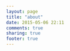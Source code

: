 ```yaml
---
layout: page
title: "about"
date: 2015-05-06 22:11
comments: true
sharing: true
footer: true
---
```

